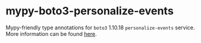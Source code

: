 # mypy-boto3-personalize-events

Mypy-friendly type annotations for `boto3` 1.10.18 `personalize-events` service.
More information can be found [here](https://github.com/vemel/mypy_boto3).
